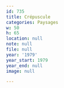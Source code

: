 ```yaml
---
id: 735
title: Crépuscule
categories: Paysages
w: 50
h: 65
location: null
note: null
file: null
year: '1979'
year_start: 1979
year_end: null
image: null

---
```

